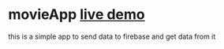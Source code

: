 # movieApp [live demo](react-movie-add.netlify.app/)
this is a simple app to send data to firebase and get data from it
